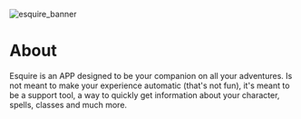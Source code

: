 ![esquire_banner](https://user-images.githubusercontent.com/36008070/126220051-9cfe3d87-ad8a-469f-b61b-ab7252aba657.png)

# About

Esquire is an APP designed to be your companion on all your adventures. Is not meant to make your experience automatic (that's not fun), it's meant to be a support tool, a way to quickly get information about your character, spells, classes and much more.
